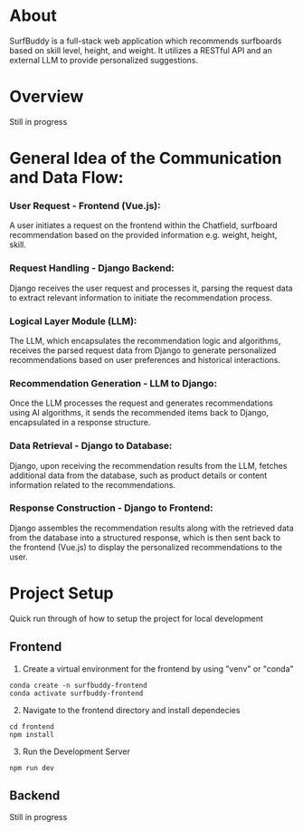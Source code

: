 # About

SurfBuddy is a full-stack web application which recommends surfboards based on skill level, height, and weight. It utilizes a RESTful API and an external LLM to provide personalized suggestions.

# Overview

Still in progress

# General Idea of the Communication and Data Flow:

### User Request - Frontend (Vue.js):

A user initiates a request on the frontend within the Chatfield, surfboard recommendation based on the provided information e.g. weight, height, skill.

### Request Handling - Django Backend:

Django receives the user request and processes it, parsing the request data to extract relevant information to initiate the recommendation process.

### Logical Layer Module (LLM):

The LLM, which encapsulates the recommendation logic and algorithms, receives the parsed request data from Django to generate personalized recommendations based on user preferences and historical interactions.

### Recommendation Generation - LLM to Django:

Once the LLM processes the request and generates recommendations using AI algorithms, it sends the recommended items back to Django, encapsulated in a response structure.

### Data Retrieval - Django to Database:

Django, upon receiving the recommendation results from the LLM, fetches additional data from the database, such as product details or content information related to the recommendations.

### Response Construction - Django to Frontend:

Django assembles the recommendation results along with the retrieved data from the database into a structured response, which is then sent back to the frontend (Vue.js) to display the personalized recommendations to the user.

# Project Setup

Quick run through of how to setup the project for local development

## Frontend

1. Create a virtual environment for the frontend by using "venv" or "conda"

```
conda create -n surfbuddy-frontend
conda activate surfbuddy-frontend
```

2. Navigate to the frontend directory and install dependecies

```
cd frontend
npm install
```

3. Run the Development Server

```
npm run dev
```

## Backend

Still in progress
